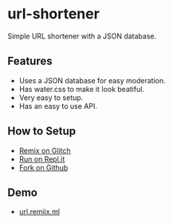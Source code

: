 # url-shortener

Simple URL shortener with a JSON database.

## Features

- Uses a JSON database for easy moderation.
- Has water.css to make it look beatiful.
- Very easy to setup.
- Has an easy to use API.

## How to Setup

- <a href="https://glitch.com/edit/#!/remix/url-shortener-template">Remix on Glitch</a>
- <a href="https://repl.it/glitch/url-shortener-template">Run on Repl.it</a>
- <a href="https://github.com/RemiixInc/url-shortener">Fork on Github</a>

## Demo

- [url.remiix.ml](https://url.remiix.ml)